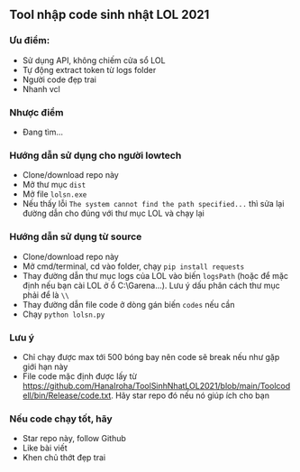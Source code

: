 ## Tool nhập code sinh nhật LOL 2021

### Ưu điểm:
- Sử dụng API, không chiếm cửa sổ LOL
- Tự động extract token từ logs folder
- Người code đẹp trai
- Nhanh vcl

### Nhược điểm
- Đang tìm...

### Hướng dẫn sử dụng cho người lowtech
- Clone/download repo này
- Mở thư mục `dist`
- Mở file `lolsn.exe`
- Nếu thấy lỗi `The system cannot find the path specified...` thì sửa lại đường dẫn cho đúng với thư mục LOL và chạy lại

### Hướng dẫn sử dụng từ source
- Clone/download repo này
- Mở cmd/terminal, cd vào folder, chạy `pip install requests`
- Thay đường dẫn thư mục logs của LOL vào biến `logsPath` (hoặc để mặc định nếu bạn cài LOL ở ổ C:\Garena\...). Lưu ý dấu phân cách thư mục phải để là `\\`
- Thay đường dẫn file code ở dòng gán biến `codes` nếu cần
- Chạy `python lolsn.py`

### Lưu ý
- Chỉ chạy được max tới 500 bóng bay nên code sẽ break nếu như gặp giới hạn này
- File code mặc định được lấy từ https://github.com/HanaIroha/ToolSinhNhatLOL2021/blob/main/Toolcodell/bin/Release/code.txt. Hãy star repo đó nếu nó giúp ích cho bạn

### Nếu code chạy tốt, hãy
- Star repo này, follow Github
- Like bài viết
- Khen chủ thớt đẹp trai
